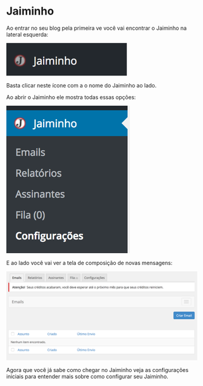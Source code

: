 # Jaiminho
Ao entrar no seu blog pela primeira ve você vai encontrar o Jaiminho na lateral esquerda:


![](images/DCB533D6-4AEA-4217-B5A1-FA036CCF4AC9.png)

Basta clicar neste ícone com a o nome do Jaiminho ao lado.

Ao abrir o Jaiminho ele mostra todas essas opções:

![](images/B08927B1-3446-45B5-AFC4-7C6CA3016C19.png)

E ao lado você vai ver a tela de composição de novas mensagens:

![](images/3230BDC2-A81E-4AE6-B986-831CFEBA9CF2.png)

Agora que você já sabe como chegar no Jaiminho veja as configurações iniciais para entender mais sobre como configurar seu Jaiminho.
